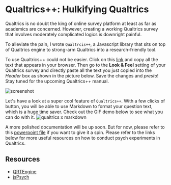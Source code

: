 # Qualtrics++: Hulkifying Qualtrics

Qualtrics is no doubt the king of online survey platform at least as far as academics are concerned. However, creating a working Qualtrics survey that involves moderately complicated logics is downright painful.

To alleviate the pain, I wrote `Qualtrcis++`, a Javascript library that sits on top of Qualtrics engine to strong-arm Qualtrics into a research-friendly tool.

To use Qualtrics++ could not be easier. Click on this [link](https://raw.githubusercontent.com/lilchow/Qualtrics-plus-plus/master/headfile.html) and copy all the text that appears in your browser. Then go to the **Look & Feel** setting of your Qualtrics survey and directly paste all the text you just copied into the *Header* box as shown in the picture below. Save the changes and _presto_! Stay tuned for the upcoming Qualtrics++ manual.

![screenshot](https://raw.githubusercontent.com/lilchow/Qualtrics-plus-plus/master/commonAssets/screenshot.jpg)

Let's have a look at a super cool feature of `Qualtrics++`. With a few clicks of button, you will be able to use Markdown to format your question text, which is a huge time saver. Check out the GIF demo below to see what you can do with it.
![qualtrics x markdown](https://raw.githubusercontent.com/lilchow/Qualtrics-plus-plus/master/commonAssets/Animation%200.gif)

A more polished documentation will be up soon. But for now, please refer to this [powerpoint file](https://dl.dropboxusercontent.com/u/3493773/Qualtrics%2B%2B.pptx) if you want to give it a spin. Please refer to the links below for more useful resources on how to conduct psych experiments in Qualtrics.

## Resources
+ [QRTEngine](http://www.qrtengine.com/)
+ [jsPsych](http://www.jspsych.org/)
